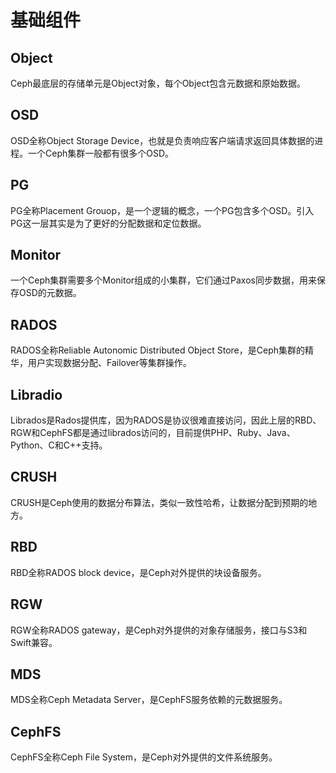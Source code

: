 # 基础组件

## Object

Ceph最底层的存储单元是Object对象，每个Object包含元数据和原始数据。

## OSD

OSD全称Object Storage Device，也就是负责响应客户端请求返回具体数据的进程。一个Ceph集群一般都有很多个OSD。

## PG

PG全称Placement Grouop，是一个逻辑的概念，一个PG包含多个OSD。引入PG这一层其实是为了更好的分配数据和定位数据。

## Monitor

一个Ceph集群需要多个Monitor组成的小集群，它们通过Paxos同步数据，用来保存OSD的元数据。

## RADOS

RADOS全称Reliable Autonomic Distributed Object Store，是Ceph集群的精华，用户实现数据分配、Failover等集群操作。

## Libradio

Librados是Rados提供库，因为RADOS是协议很难直接访问，因此上层的RBD、RGW和CephFS都是通过librados访问的，目前提供PHP、Ruby、Java、Python、C和C++支持。

## CRUSH

CRUSH是Ceph使用的数据分布算法，类似一致性哈希，让数据分配到预期的地方。

## RBD

RBD全称RADOS block device，是Ceph对外提供的块设备服务。

## RGW

RGW全称RADOS gateway，是Ceph对外提供的对象存储服务，接口与S3和Swift兼容。

## MDS

MDS全称Ceph Metadata Server，是CephFS服务依赖的元数据服务。

## CephFS

CephFS全称Ceph File System，是Ceph对外提供的文件系统服务。
